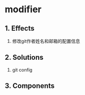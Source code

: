 # modifier

## 1. **Effects**

1. 修改git作者姓名和邮箱的配置信息

## 2. **Solutions**

1. git config

## 3. **Components**
